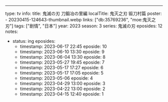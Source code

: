 ---

type: tv
info:
  title: 鬼滅の刃 刀鍛冶の里編
  localTitle: 鬼灭之刃 锻刀村篇
  poster:
    - 20230415-124643-thumbnail.webp
  links: ["db:35769236", "moe:鬼灭之刃"]
  tags: ["剧情", "日本"]
  year: 2023
  season: 3
  series: 鬼滅の刃
  eposides: 12
notes:
  - status: ing
    eposides:
      - timestamp: 2023-06-17 22:45
        eposide: 10
      - timestamp: 2023-06-10 13:30
        eposide: 9
      - timestamp: 2023-06-04 13:30
        eposide: 8
      - timestamp: 2023-05-27 19:45
        eposide: 7
      - timestamp: 2023-05-17 17:27
        eposide: 6
      - timestamp: 2023-05-17 17:05
        eposide: 5
      - timestamp: 2023-05-06
        eposide: 4
      - timestamp: 2023-04-29 13:00
        eposide: 3
      - timestamp: 2023-04-22 13:00
        eposide: 2
      - timestamp: 2023-04-15 12:40
        eposide: 1
